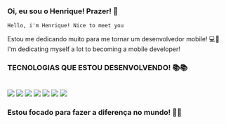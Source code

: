 ### Oi, eu sou o Henrique! Prazer! 👋
    Hello, i'm Henrique! Nice to meet you 
Estou me dedicando muito para me tornar um desenvolvedor mobile! 💻📱
    I'm dedicating myself a lot to becoming a mobile developer!


### TECNOLOGIAS QUE ESTOU DESENVOLVENDO! 📚📚
<div style="display:inline_block"> <br/>
<img src="https://img.shields.io/badge/HTML5-E34F26?style=for-the-badge&logo=html5&logoColor=white">
<img src="https://img.shields.io/badge/CSS-239120?&style=for-the-badge&logo=css3&logoColor=white">
<img src="https://img.shields.io/badge/JavaScript-F7DF1E?style=for-the-badge&logo=javascript&logoColor=black">
<img src="	https://img.shields.io/badge/React_Native-20232A?style=for-the-badge&logo=react&logoColor=61DAFB">
<img src="https://img.shields.io/badge/Flutter-02569B?style=for-the-badge&logo=flutter&logoColor=white">
<img src="https://img.shields.io/badge/Dart-0175C2?style=for-the-badge&logo=dart&logoColor=white">
<img src="https://img.shields.io/badge/MySQL-00000F?style=for-the-badge&logo=mysql&logoColor=white">
</div>

### Estou focado para fazer a diferença no mundo! 🙌🏻
